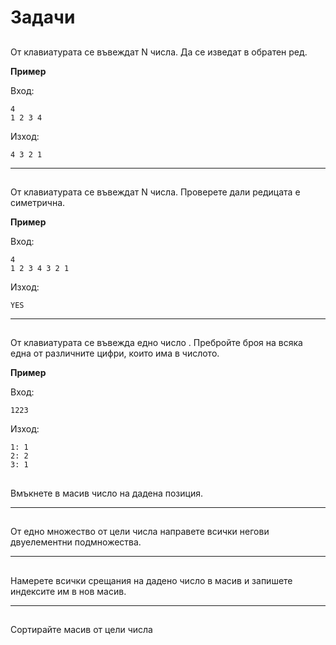 # Задачи
##
От клавиатурата се въвеждат N числа. Да се изведат в обратен ред.

**Пример**

Вход:

	4
	1 2 3 4

Изход:

	4 3 2 1

____

## 
От клавиатурата се въвеждат N числа. Проверете дали редицата е симетрична.

**Пример**

Вход:

	4
	1 2 3 4 3 2 1

Изход:

	YES

____

## 
От клавиатурата се въвежда едно число . Пребройте броя на всяка една от различните цифри, които има в числото.

**Пример**

Вход:

	1223

Изход:

	1: 1
    2: 2
    3: 1

## 
Вмъкнете в масив число на дадена позиция.

____

## 
От едно множество от цели числа направете всички негови двуелементни подмножества.

____

## 
Намерете всички срещания на дадено число в масив и запишете индексите им в нов масив.

____

##
Сортирайте масив от цели числа
